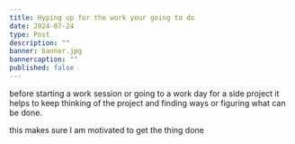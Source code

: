 ```yaml
---
title: Hyping up for the work your going to do
date: 2024-07-24
type: Post
description: ""
banner: banner.jpg
bannercaption: ""
published: false
---
```

before starting a work session or going to a work day for a side project it helps to keep thinking of the project and finding ways or figuring what can be done.

this makes sure I am motivated to get the thing done